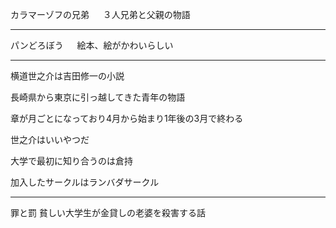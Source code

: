 カラマーゾフの兄弟 　
３人兄弟と父親の物語

---
パンどろぼう 　
絵本、絵がかわいらしい

---
横道世之介は吉田修一の小説

長崎県から東京に引っ越してきた青年の物語

章が月ごとになっており4月から始まり1年後の3月で終わる

世之介はいいやつだ

大学で最初に知り合うのは倉持

加入したサークルはランバダサークル

---
罪と罰
貧しい大学生が金貸しの老婆を殺害する話